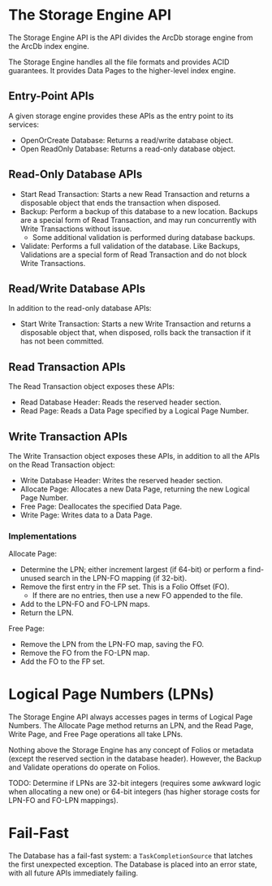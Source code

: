 # The Storage Engine API

The Storage Engine API is the API divides the ArcDb storage engine from the ArcDb index engine.

The Storage Engine handles all the file formats and provides ACID guarantees. It provides Data Pages to the higher-level index engine.

## Entry-Point APIs

A given storage engine provides these APIs as the entry point to its services:

- OpenOrCreate Database: Returns a read/write database object.
- Open ReadOnly Database: Returns a read-only database object.

## Read-Only Database APIs

- Start Read Transaction: Starts a new Read Transaction and returns a disposable object that ends the transaction when disposed.
- Backup: Perform a backup of this database to a new location. Backups are a special form of Read Transaction, and may run concurrently with Write Transactions without issue.
  - Some additional validation is performed during database backups.
- Validate: Performs a full validation of the database. Like Backups, Validations are a special form of Read Transaction and do not block Write Transactions.

## Read/Write Database APIs

In addition to the read-only database APIs:

- Start Write Transaction: Starts a new Write Transaction and returns a disposable object that, when disposed, rolls back the transaction if it has not been committed.

## Read Transaction APIs

The Read Transaction object exposes these APIs:
- Read Database Header: Reads the reserved header section.
- Read Page: Reads a Data Page specified by a Logical Page Number.

## Write Transaction APIs

The Write Transaction object exposes these APIs, in addition to all the APIs on the Read Transaction object:

- Write Database Header: Writes the reserved header section.
- Allocate Page: Allocates a new Data Page, returning the new Logical Page Number.
- Free Page: Deallocates the specified Data Page.
- Write Page: Writes data to a Data Page.

### Implementations

Allocate Page:
- Determine the LPN; either increment largest (if 64-bit) or perform a find-unused search in the LPN-FO mapping (if 32-bit).
- Remove the first entry in the FP set. This is a Folio Offset (FO).
  - If there are no entries, then use a new FO appended to the file.
- Add to the LPN-FO and FO-LPN maps.
- Return the LPN.

Free Page:
- Remove the LPN from the LPN-FO map, saving the FO.
- Remove the FO from the FO-LPN map.
- Add the FO to the FP set.

# Logical Page Numbers (LPNs)

The Storage Engine API always accesses pages in terms of Logical Page Numbers. The Allocate Page method returns an LPN, and the Read Page, Write Page, and Free Page operations all take LPNs.

Nothing above the Storage Engine has any concept of Folios or metadata (except the reserved section in the database header). However, the Backup and Validate operations do operate on Folios.

TODO: Determine if LPNs are 32-bit integers (requires some awkward logic when allocating a new one) or 64-bit integers (has higher storage costs for LPN-FO and FO-LPN mappings).

# Fail-Fast

The Database has a fail-fast system: a `TaskCompletionSource` that latches the first unexpected exception. The Database is placed into an error state, with all future APIs immediately failing.
